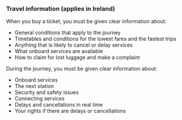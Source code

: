 ###  Travel information (applies in Ireland)

When you buy a ticket, you must be given clear information about:

  * General conditions that apply to the journey 
  * Timetables and conditions for the lowest fares and the fastest trips 
  * Anything that is likely to cancel or delay services 
  * What onboard services are available 
  * How to claim for lost luggage and make a complaint 

During the journey, you must be given clear information about:

  * Onboard services 
  * The next station 
  * Security and safety issues 
  * Connecting services 
  * Delays and cancellations in real time 
  * Your rights if there are delays or cancellations 
